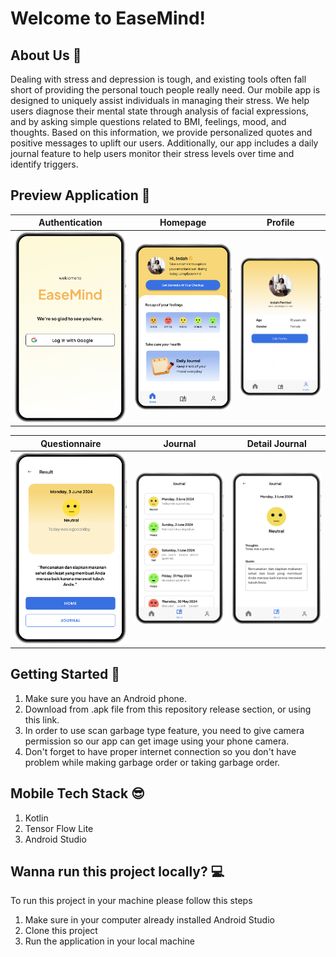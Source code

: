 # Welcome to EaseMind!

## About Us 🤗
Dealing with stress and depression is tough, and existing tools often fall short of providing the personal touch people really need. Our mobile app is designed to uniquely assist individuals in managing their stress. We help users diagnose their mental state through analysis of facial expressions, and by asking simple questions related to BMI, feelings, mood, and thoughts. Based on this information, we provide personalized quotes and positive messages to uplift our users. Additionally, our app includes a daily journal feature to help users monitor their stress levels over time and identify triggers.

## Preview Application 📱
| Authentication       | Homepage                 | Profile                 |
|----------------------|--------------------------|-------------------------|
| ![](assets/auth.png) | ![](assets/homepage.png) | ![](assets/profile.png) |

| Questionnaire                 | Journal                 | Detail Journal                 |
|-------------------------------|-------------------------|--------------------------------|
| ![](assets/questionnaire.png) | ![](assets/journal.png) | ![](assets/detail_journal.png) |


## Getting Started 📖
1. Make sure you have an Android phone.
2. Download from .apk file from this repository release section, or using this link.
3. In order to use scan garbage type feature, you need to give camera permission so our app can get image using your phone camera.
4. Don't forget to have proper internet connection so you don't have problem while making garbage order or taking garbage order.

## Mobile Tech Stack 😎
1. Kotlin
2. Tensor Flow Lite
3. Android Studio

## Wanna run this project locally? 💻
To run this project in your machine please follow this steps
1. Make sure in your computer already installed Android Studio
2. Clone this project
3. Run the application in your local machine
